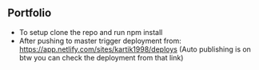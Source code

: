 ## Portfolio

* To setup clone the repo and run npm install
* After pushing to master trigger deployment from: https://app.netlify.com/sites/kartik1998/deploys (Auto publishing is on btw you can check the deployment from that link)
